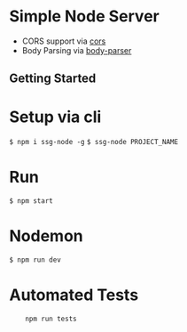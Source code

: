 Simple Node Server
==================================

- CORS support via [cors](https://github.com/troygoode/node-cors)
- Body Parsing via [body-parser](https://github.com/expressjs/body-parser)

Getting Started
---------------

# Setup via cli
```$ npm i ssg-node -g```
```$ ssg-node PROJECT_NAME```

# Run
```$ npm start```

# Nodemon
```$ npm run dev```

# Automated Tests
```
    npm run tests
```
